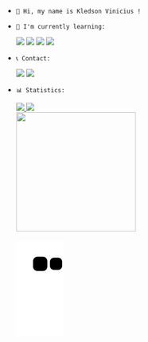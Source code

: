 <link rel="stylesheet" href="https://cdn.jsdelivr.net/gh/devicons/devicon@v2.15.1/devicon.min.css">

  -     👋 Hi, my name is Kledson Vinicius ! 

-     🌱 I'm currently learning:
     <div>
        <img src="https://cdn.jsdelivr.net/gh/devicons/devicon/icons/nodejs/nodejs-original.svg" width='50' weight='50'/>  <img src="https://cdn.jsdelivr.net/gh/devicons/devicon/icons/git/git-original.svg" width='50' weight='50'/>  <img src="https://cdn.jsdelivr.net/gh/devicons/devicon/icons/mysql/mysql-original-wordmark.svg" width='50' weight='50'/>  <img src="https://cdn.jsdelivr.net/gh/devicons/devicon/icons/mongodb/mongodb-plain-wordmark.svg" width='50' weight='50'/>

    </div>


-     📞 Contact:
    <div>
      <a href="https://www.instagram.com/kledson.vinicius/" target="_blank">
      <img src="https://img.shields.io/badge/-Instagram-%23E4405F?style=for-the-badge&logo=instagram&logoColor=white" target="_blank"></a>
      <a href="https://www.linkedin.com/in/kledson-vinicius-009b66228/" target="_blank">
      <img src="https://img.shields.io/badge/-LinkedIn-%230077B5?style=for-the-badge&logo=linkedin&logoColor=white" target="_blank"></a>   
    </div>


-     📊 Statistics: 
    <div>
    <a href="https://github.com/KledsonV">
    <img height="180em" src="https://github-readme-stats.vercel.app/api/top-langs/?username=KledsonV&layout=pie"/>
    <img height="180em" src="https://github-readme-stats.vercel.app/api?username=KledsonV&show_icons=true&theme=cobalt&include_all_commits=true&count_private=true"/>
    </div>
  
  
  <img src="https://media.tenor.com/gQf-Nf3he8cAAAAd/cat-typing.gif" width="240" height="240" />
  
  ![Snake animation](https://github.com/KledsonV/KledsonV/blob/output/github-contribution-grid-snake.svg)

